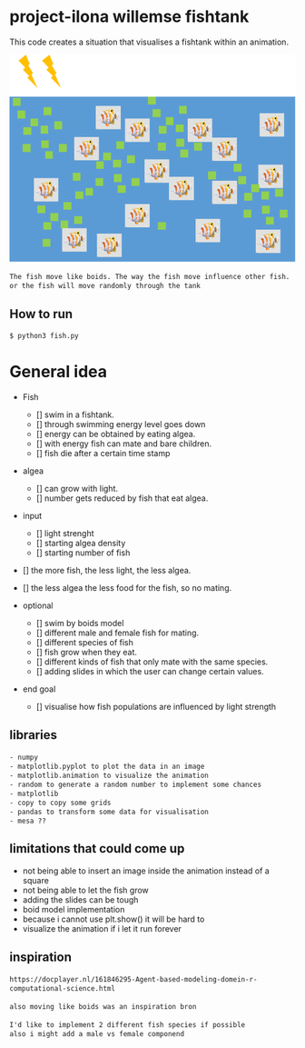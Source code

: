 # project-ilona willemse fishtank
This code creates a situation that visualises a fishtank within an animation.

![Fish visualisation](doc/image/prototype.png)
```
The fish move like boids. The way the fish move influence other fish. or the fish will move randomly through the tank
```

## How to run

```
$ python3 fish.py
```

# General idea

- Fish
    - [] swim in a fishtank.
    - [] through swimming energy level goes down
    - [] energy can be obtained by eating algea.
    - [] with energy fish can mate and bare children.
    - [] fish die after a certain time stamp

- algea
    - [] can grow with light.
    - [] number gets reduced by fish that eat algea.

- input
    - [] light strenght
    - [] starting algea density
    - [] starting number of fish

- [] the more fish, the less light, the less algea.
- [] the less algea the less food for the fish, so no mating.

- optional
    - [] swim by boids model
    - [] different male and female fish for mating.
    - [] different species of fish
    - [] fish grow when they eat.
    - [] different kinds of fish that only mate with the same species.
    - [] adding slides in which the user can change certain values.

- end goal
    - [] visualise how fish populations are influenced by light strength

## libraries
```
- numpy
- matplotlib.pyplot to plot the data in an image
- matplotlib.animation to visualize the animation
- random to generate a random number to implement some chances
- matplotlib
- copy to copy some grids
- pandas to transform some data for visualisation
- mesa ??
```

## limitations that could come up
- not being able to insert an image inside the animation instead of a square
- not being able to let the fish grow
- adding the slides can be tough
- boid model implementation
- because i cannot use plt.show() it will be hard to 
- visualize the animation if i let it run forever

## inspiration
```
https://docplayer.nl/161846295-Agent-based-modeling-domein-r-computational-science.html

also moving like boids was an inspiration bron

I'd like to implement 2 different fish species if possible
also i might add a male vs female componend
```
